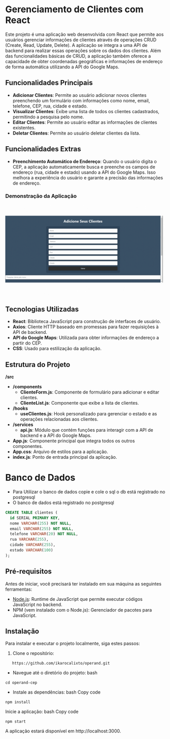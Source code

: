 # Gerenciamento de Clientes com React

Este projeto é uma aplicação web desenvolvida com React que permite aos usuários gerenciar informações de clientes através de operações CRUD (Create, Read, Update, Delete). A aplicação se integra a uma API de backend para realizar essas operações sobre os dados dos clientes. Além das funcionalidades básicas de CRUD, a aplicação também oferece a capacidade de obter coordenadas geográficas e informações de endereço de forma automática utilizando a API do Google Maps.

## Funcionalidades Principais

- **Adicionar Clientes**: Permite ao usuário adicionar novos clientes preenchendo um formulário com informações como nome, email, telefone, CEP, rua, cidade e estado.
- **Visualizar Clientes**: Exibe uma lista de todos os clientes cadastrados, permitindo a pesquisa pelo nome.
- **Editar Clientes**: Permite ao usuário editar as informações de clientes existentes.
- **Deletar Clientes**: Permite ao usuário deletar clientes da lista.

## Funcionalidades Extras

- **Preenchimento Automático de Endereço**: Quando o usuário digita o CEP, a aplicação automaticamente busca e preenche os campos de endereço (rua, cidade e estado) usando a API do Google Maps. Isso melhora a experiência do usuário e garante a precisão das informações de endereço.

### Demonstração da Aplicação
![Demonstração da Aplicação](./client/images/demo.gif)

## Tecnologias Utilizadas

- **React**: Biblioteca JavaScript para construção de interfaces de usuário.
- **Axios**: Cliente HTTP baseado em promessas para fazer requisições à API de backend.
- **API do Google Maps**: Utilizada para obter informações de endereço a partir do CEP.
- **CSS**: Usado para estilização da aplicação.



## Estrutura do Projeto

**/src**
- **/components**
  - **ClienteForm.js**: Componente de formulário para adicionar e editar clientes.
  - **ClienteList.js**: Componente que exibe a lista de clientes.
- **/hooks**
  - **useClientes.js**: Hook personalizado para gerenciar o estado e as operações relacionadas aos clientes.
- **/services**
  - **api.js**: Módulo que contém funções para interagir com a API de backend e a API do Google Maps.
- **App.js**: Componente principal que integra todos os outros componentes.
- **App.css**: Arquivo de estilos para a aplicação.
- **index.js**: Ponto de entrada principal da aplicação.


# Banco de Dados

 - Para Utilizar o banco de dados copie e cole o sql o db está registrado no postgresql 
  - O banco de dados está registrado no postgresql
 
  ``` SQL
  CREATE TABLE clientes (
    id SERIAL PRIMARY KEY,
    nome VARCHAR(255) NOT NULL,
    email VARCHAR(255) NOT NULL,
    telefone VARCHAR(20) NOT NULL,
    rua VARCHAR(255),
    cidade VARCHAR(255),
    estado VARCHAR(100)
);
```



## Pré-requisitos

Antes de iniciar, você precisará ter instalado em sua máquina as seguintes ferramentas:

- [Node.js](https://nodejs.org/en/): Runtime de JavaScript que permite executar códigos JavaScript no backend.
- NPM (vem instalado com o Node.js): Gerenciador de pacotes para JavaScript.

## Instalação

Para instalar e executar o projeto localmente, siga estes passos:

1. Clone o repositório:
```
   https://github.com/ikarocalixto/operand.git
```


- Navegue até o diretório do projeto:
bash
```Copy code
cd operand-cep
```
- Instale as dependências:
bash
Copy code
```
npm install
```
Inicie a aplicação:
bash
Copy code
```
npm start
```

A aplicação estará disponível em http://localhost:3000.
